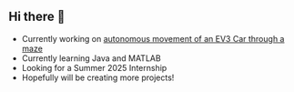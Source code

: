 ## Hi there 👋 

<!--
**CookOLo/CookOLo** is a ✨ _special_ ✨ repository because its `README.md` (this file) appears on your GitHub profile.

Here are some ideas to get you started:

- 🔭 I’m currently working on ...
- 🌱 I’m currently learning ...
- 👯 I’m looking to collaborate on ...
- 🤔 I’m looking for help with ...
- 💬 Ask me about ...
- 📫 How to reach me: ...
- 😄 Pronouns: ...
- ⚡ Fun fact: ...
-->

- Currently working on [autonomous movement of an EV3 Car through a maze](https://github.com/CookOLo/EV3Car)
- Currently learning Java and MATLAB
- Looking for a Summer 2025 Internship
- Hopefully will be creating more projects!
